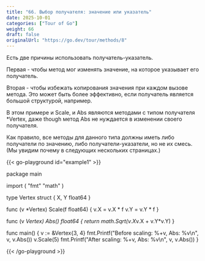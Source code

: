 ```yaml
---
title: "66. Выбор получателя: значение или указатель"
date: 2025-10-01
categories: ["Tour of Go"]
weight: 66
draft: false
originalUrl: "https://go.dev/tour/methods/8"
---
```


Есть две причины использовать получатель-указатель.

Первая - чтобы метод мог изменять значение, на которое указывает его получатель.

Вторая - чтобы избежать копирования значения при каждом вызове метода. Это может быть более эффективно, если получатель является большой структурой, например.

В этом примере и Scale, и Abs являются методами с типом получателя *Vertex, даже though метод Abs не нуждается в изменении своего получателя.

Как правило, все методы для данного типа должны иметь либо получатели по значению, либо получатели-указатели, но не их смесь. (Мы увидим почему в следующих нескольких страницах.)

{{< go-playground id="example1" >}}

package main

import (
    "fmt"
    "math"
)

type Vertex struct {
    X, Y float64
}

func (v *Vertex) Scale(f float64) {
    v.X = v.X * f
    v.Y = v.Y * f
}

func (v *Vertex) Abs() float64 {
    return math.Sqrt(v.X*v.X + v.Y*v.Y)
}

func main() {
    v := &Vertex{3, 4}
    fmt.Printf("Before scaling: %+v, Abs: %v\n", v, v.Abs())
    v.Scale(5)
    fmt.Printf("After scaling: %+v, Abs: %v\n", v, v.Abs())
}


{{< /go-playground >}} 